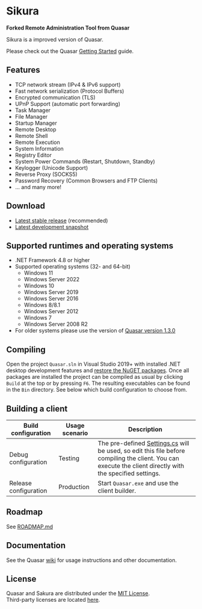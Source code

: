 # Sikura

**Forked Remote Administration Tool from Quasar**

Sikura is a improved version of Quasar.

Please check out the Quasar [Getting Started](https://github.com/quasar/Quasar/wiki/Getting-Started) guide.

## Features
* TCP network stream (IPv4 & IPv6 support)
* Fast network serialization (Protocol Buffers)
* Encrypted communication (TLS)
* UPnP Support (automatic port forwarding)
* Task Manager
* File Manager
* Startup Manager
* Remote Desktop
* Remote Shell
* Remote Execution
* System Information
* Registry Editor
* System Power Commands (Restart, Shutdown, Standby)
* Keylogger (Unicode Support)
* Reverse Proxy (SOCKS5)
* Password Recovery (Common Browsers and FTP Clients)
* ... and many more!

## Download
* [Latest stable release](https://github.com/quasar/Quasar/releases) (recommended)
* [Latest development snapshot](https://ci.appveyor.com/project/MaxXor/quasar)

## Supported runtimes and operating systems
* .NET Framework 4.8 or higher
* Supported operating systems (32- and 64-bit)
  * Windows 11
  * Windows Server 2022
  * Windows 10
  * Windows Server 2019
  * Windows Server 2016
  * Windows 8/8.1
  * Windows Server 2012
  * Windows 7
  * Windows Server 2008 R2
* For older systems please use the version of [Quasar version 1.3.0](https://github.com/quasar/Quasar/releases/tag/v1.3.0.0)

## Compiling
Open the project `Quasar.sln` in Visual Studio 2019+ with installed .NET desktop development features and [restore the NuGET packages](https://docs.microsoft.com/en-us/nuget/consume-packages/package-restore). Once all packages are installed the project can be compiled as usual by clicking `Build` at the top or by pressing `F6`. The resulting executables can be found in the `Bin` directory. See below which build configuration to choose from.

## Building a client
| Build configuration         | Usage scenario | Description
| ----------------------------|----------------|--------------
| Debug configuration         | Testing        | The pre-defined [Settings.cs](/Quasar.Client/Config/Settings.cs) will be used, so edit this file before compiling the client. You can execute the client directly with the specified settings.
| Release configuration       | Production     | Start `Quasar.exe` and use the client builder.

## Roadmap
See [ROADMAP.md](ROADMAP.md)

## Documentation
See the Quasar [wiki](https://github.com/quasar/Quasar/wiki) for usage instructions and other documentation.

## License
Quasar and Sakura are distributed under the [MIT License](LICENSE).  
Third-party licenses are located [here](Licenses).
